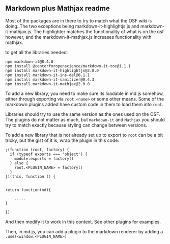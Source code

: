 
## Markdown plus Mathjax readme

Most of the packages are in there to try to match what the OSF wiki is doing. The two exceptions being markdown-it-highlightjs.js and markdown-it-mathjax.js. The highlighter matches the functionality of what is on the osf however, and the markdown-it-mathjax.js increases functionality with mathjax. 

to get all the libraries needed:

```
npm markdown-it@8.4.0
npm install @centerforopenscience/markdown-it-toc@1.1.1
npm install markdown-it-highlightjs@3.0.0
npm install markdown-it-ins-del@0.1.1
npm install markdown-it-sanitizer@0.4.3
npm install markdown-it-mathjax@2.0.0
```

To add a new library, you need to make sure its loadable in md.js somehow, either through exporting via `root.<name>` or some other means. Some of the markdown plugins added have custom code in them to load them into `root`.

Libraries should try to use the same version as the ones used on the OSF. The plugins do not matter as much, but `markdown-it` and `Mathjax` you should try to match exactly because styling can change between versions.

To add a new library that is not already set up to export to `root` can be a bit tricky, but the gist of it is, wrap the plugin in this code:

```
;(function (root, factory) {
  if (typeof exports === 'object') {
    module.exports = factory()
  } else {
    root.<PLUGIN_NAME> = factory()
  }
})(this, function () {


return function(md){

    .....
}

})
```

And then modify it to work in this context. See other plugins for examples.

Then, in md.js, you can add a plugin to the markdown renderer by adding a `.use(<window.<PLUGIN_NAME>)`